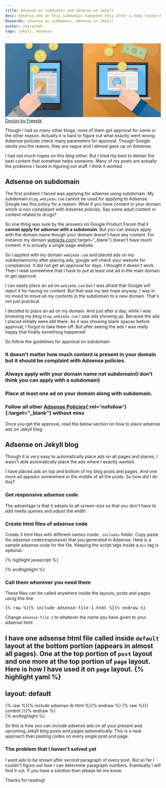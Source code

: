 ```yaml
---
title: Adsense on subdomain and adsense on Jekyll
desc: Adsense ads on this subdomain happened only after a deep research about adsense policies. It is indeed possible to have ads on subdomain but you should know what you are doing. Just placing adsense ads on subdomain will not work.
Keywords: adsense on subdomain, adsense on Jekyll
author: sharathdt
tags: jekyll, Adsense
---
```


<img alt="Creating pages in Jekyll" title="Make a new html page in Jekyll" itemprop="thumbnailUrl" src="/images/adsense-on-subdomain-adsense-on-Jekyll.jpg">
<a rel="nofollow" target="_blank" href="http://www.freepik.com/free-vector/office-banners_800177.htm">Design by Freepik</a>

Though I had so many other blogs, none of them got approval for some or the other reason. Actually it is hard to figure out what exactly went wrong. Adsense policies check many parameters for approval. Though Google sends you the reason, they are vague and I almost gave up on Adsense.

I had not much hopes on this blog either. But I tried my best to deliver the best content that somehow helps someone. Many of my posts are actually the problems I faced in figuring out stuff. I think it worked.

## Adsense on subdomain
The first problem I faced was applying for adsense using subdomain. My subdomain ```blog.webjeda.com``` cannot be used for applying to Adsense. Google has this policy for a reason. What if you have content in your domain which is non complaiant with Adsense policies. Say some adult content or content related to drugs?

So one thing was sure by the answers on Google Product Forum that **I cannot apply for adsense with a subdomain**. But you can always apply with the domain name though your domain doesn't have any content. For instance my domain [webjeda.com](http://webjeda.com){:target="_blank"} doesn't have much content. It is actually a single page website.

So I applied with my domain ```webjeda.com``` and placed ads on my subdomain(only after placing ads, google will check your website for compliance). It did not get an approval for days. I thought it doesn't work. Then I read somewhere that I have to put at least one ad in the main domain to get approval.

I can easily place an ad on ```webjeda.com``` but I was afraid that Google will reject it for having no content. But that was my last hope anyway. I was in no mood to move all my contents in the subdomain to a new domain. That's not just practical.

I decided to place an ad on my domain. And just after a day, while I was browsing my blog ```blog.webjeda.com``` I saw ads showing up. Because the ads I placed initially were still there. As it was showing blank spaces before approval, I forgot to take them off. But after seeing the ads I was really happy that finally something happened!

So follow the guidelines for approval on subdomain

### It doesn't matter how much content is present in your domain but it should be complaint with Adsense policies.

### Always apply with your domain name not subdomain(I don't think you can apply with a subdomain)

### Place at least one ad on your domain along with subdomain.

### Follow all other [Adsense Policies](https://support.google.com/adsense/answer/23921?hl=en){:rel='nofollow'}{:target="_blank"} without miss

Once you get the approval, read the below section on how to place adsense ads on Jekyll blog.

## Adsense on Jekyll blog

Though it is very easy to automatically place ads on all pages and places, I wasn't able automatically place the ads where I exactly wanted. 

I have placed ads on top and bottom of my blog posts and pages. And one more ad appears somewhere in the middle of all the posts. So how did I do this?

### Get responsive adsense code
The advantage is that it adopts to all screen-size so that you don't have to add media queries and adjust the width.

### Create html files of adsense code
Create 3 html files with different names inside ```_includes``` folder. Copy paste the adsense code(responsive) that you generated in Adsense. Here is a sample adsense code for the file. Keeping the script tags inside a ```div``` tag is optional.

{% highlight javascript %}
<div>
<script async src="//pagead2.googlesyndication.com/pagead/js/adsbygoogle.js"></script>
<!-- text-resp-top -->
<ins class="adsbygoogle"
     style="display:block"
     data-ad-client="ca-pub-4186856386076933"
     data-ad-slot="5705299846"
     data-ad-format="auto"></ins>
<script>
(adsbygoogle = window.adsbygoogle || []).push({});
</script>
</div>
{% endhighlight %}

### Call them wherever you need them
These files can be called anywhere inside the layouts, posts and pages using this line
<pre>{% raw %}{% include adsense-file-1.html %}{% endraw %}</pre>

Change ```adsense-file-1``` to whatever the name you have given to your adsense html.

I have one adsense html file called inside ```default``` layout at the bottom portion (appears in almost all pages). One at the top portion of ```post``` layout and one more at the top portion of ```page``` layout. Here is how I have used it on ```page``` layout.
{% highlight yaml %}
---
layout: default
---
<article id="page">
	{% raw %}{% include adsense-lb.html %}{% endraw %}
  {% raw %}{{ content }}{% endraw %}

</article>
{% endhighlight %}

So this is how you can include adsense ads on all your present and upcoming Jekyll blog posts and pages automatically. This is a neat approach than pasting codes on every single post and page.

### The problem that I haven't solved yet

I want ads to be shown after second paragraph of every post. But so far I couldn't figure out how I can determine paragraph numbers. Eventually I will find it out. If you have a solution then please let me know.

Thanks for reading!